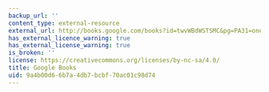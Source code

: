 ```yaml
---
backup_url: ''
content_type: external-resource
external_url: http://books.google.com/books?id=twvWBdWSTSMC&pg=PA31=onepage
has_external_licence_warning: true
has_external_license_warning: true
is_broken: ''
license: https://creativecommons.org/licenses/by-nc-sa/4.0/
title: Google Books
uid: 9a4b00d6-6b7a-4db7-bcbf-70ac01c98d74
---
```

